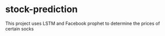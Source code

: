 # stock-prediction
This project uses LSTM and Facebook prophet to determine the prices of certain socks 
